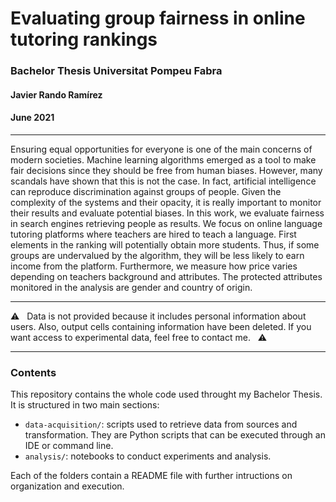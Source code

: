 # Evaluating group fairness in online tutoring rankings

### Bachelor Thesis Universitat Pompeu Fabra
#### Javier Rando Ramírez
#### June 2021

---

Ensuring equal opportunities for everyone is one of the main concerns of modern societies. Machine learning algorithms emerged as a tool to make fair decisions since they should be free from human biases. However, many scandals have shown that this is not the case. In fact, artificial intelligence can reproduce discrimination against groups of people. Given the complexity of the systems and their opacity, it is really important to monitor their results and evaluate potential biases. In this work, we evaluate fairness in search engines retrieving people as results. We focus on online language tutoring platforms where teachers are hired to teach a language. First elements in the ranking will potentially obtain more students. Thus, if some groups are undervalued by the algorithm, they will be less likely to earn income from the platform. Furthermore, we measure how price varies depending on teachers background and attributes. The protected attributes monitored in the analysis are gender and country of origin.

---

⚠️ &nbsp; Data is not provided because it includes personal information about users. Also, output cells containing information have been deleted. If you want access to experimental data, feel free to contact me. &nbsp; ⚠️

---

### Contents
This repository contains the whole code used throught my Bachelor Thesis. It is structured in two main sections:
* `data-acquisition/`: scripts used to retrieve data from sources and transformation. They are Python scripts that can be executed through an IDE or command line.
* `analysis/`: notebooks to conduct experiments and analysis.

Each of the folders contain a README file with further intructions on organization and execution.
